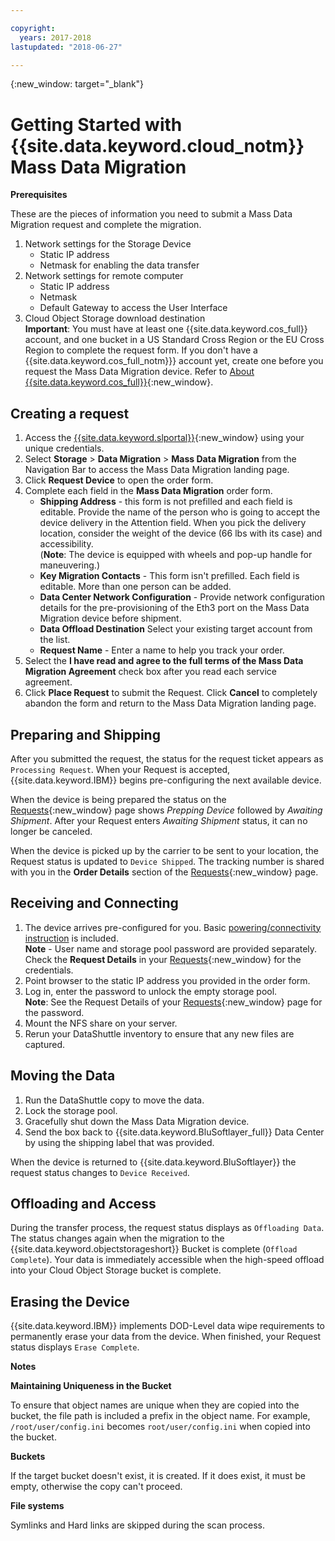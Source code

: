 ```yaml
---

copyright:
  years: 2017-2018
lastupdated: "2018-06-27"

---
```

{:new_window: target="_blank"}

# Getting Started with {{site.data.keyword.cloud_notm}} Mass Data Migration

**Prerequisites**

These are the pieces of information you need to submit a Mass Data Migration request and complete the migration.

1. Network settings for the Storage Device
   - Static IP address
   - Netmask for enabling the data transfer
2. Network settings for remote computer
   - Static IP address
   - Netmask 
   - Default Gateway to access the User Interface
3. Cloud Object Storage download destination <br/>
   **Important**: You must have at least one {{site.data.keyword.cos_full}} account, and one bucket in a US Standard Cross Region or the EU Cross Region to complete the request form. If you don't have a {{site.data.keyword.cos_full_notm}}} account yet, create one before you request the Mass Data Migration device. Refer to [About {{site.data.keyword.cos_full}}](https://console.bluemix.net/docs/services/cloud-object-storage/about-cos.html){:new_window}.

## Creating a request

1. Access the [{{site.data.keyword.slportal}}](https://control.softlayer.com/){:new_window} using your unique credentials.
2. Select **Storage** > **Data Migration** > **Mass Data Migration** from the Navigation Bar to access the Mass Data Migration landing page.
3. Click **Request Device** to open the order form.
4. Complete each field in the **Mass Data Migration** order form.
   - **Shipping Address** - this form is not prefilled and each field is editable. Provide the name of the person who is going to accept the device delivery in the Attention field. When you pick the delivery location, consider the weight of the device (66 lbs with its case) and accessibility. <br/> (**Note**: The device is equipped with wheels and pop-up handle for maneuvering.)
   - **Key Migration Contacts** - This form isn't prefilled. Each field is editable. More than one person can be added. 
   - **Data Center Network Configuration** - Provide network configuration details for the pre-provisioning of the Eth3 port on the Mass Data Migration device before shipment.
   - **Data Offload Destination** Select your existing target account from the list.
   - **Request Name** - Enter a name to help you track your order.
5. Select the **I have read and agree to the full terms of the Mass Data Migration Agreement** check box after you read each service agreement.
6. Click **Place Request** to submit the Request. Click **Cancel** to completely abandon the form and return to the Mass Data Migration landing page.


## Preparing and Shipping

After you submitted the request, the status for the request ticket appears as `Processing Request`. When your Request is accepted, {{site.data.keyword.IBM}} begins pre-configuring the next available device.

When the device is being prepared the status on the [Requests](https://control.softlayer.com/storage/mdms){:new_window} page shows *Prepping Device* followed by *Awaiting Shipment*. After your Request enters *Awaiting Shipment* status, it can no longer be canceled. 

When the device is picked up by the carrier to be sent to your location, the Request status is updated to `Device Shipped`. The tracking number is shared with you in the **Order Details** section of the [Requests](https://control.softlayer.com/storage/mdms){:new_window} page.


## Receiving and Connecting

1. The device arrives pre-configured for you. Basic [powering/connectivity instruction](user-instructions.html) is included. <br/>
  **Note** - User name and storage pool password are provided separately. Check the **Request Details** in your [Requests](https://control.softlayer.com/storage/mdms){:new_window} for the credentials.
2. Point browser to the static IP address you provided in the order form.
3. Log in, enter the password to unlock the empty storage pool. <br/>
   **Note**: See the Request Details of your [Requests](https://control.softlayer.com/storage/mdms){:new_window} page for the password.
4. Mount the NFS share on your server.
5. Rerun your DataShuttle inventory to ensure that any new files are captured.

## Moving the Data
1. Run the DataShuttle copy to move the data.
2. Lock the storage pool.
3. Gracefully shut down the Mass Data Migration device.
4. Send the box back to {{site.data.keyword.BluSoftlayer_full}} Data Center by using the shipping label that was provided.

When the device is returned to {{site.data.keyword.BluSoftlayer}} the request status changes to `Device Received`. 

## Offloading and Access

During the transfer process, the request status displays as `Offloading Data`. The status changes again when the migration to the {{site.data.keyword.objectstorageshort}} Bucket is complete (`Offload Complete`). Your data is immediately accessible when the high-speed offload into your Cloud Object Storage bucket is complete.

## Erasing the Device

{{site.data.keyword.IBM}} implements DOD-Level data wipe requirements to permanently erase your data from the device. When finished, your Request status displays `Erase Complete`.

**Notes**

**Maintaining Uniqueness in the Bucket**

To ensure that object names are unique when they are copied into the bucket, the file path is included a prefix in the object name. For example, `/root/user/config.ini` becomes  `root/user/config.ini` when copied into the bucket.

**Buckets**

If the target bucket doesn't exist, it is created. If it does exist, it must be empty, otherwise the copy can't proceed.  

**File systems**

Symlinks and Hard links are skipped during the scan process.
